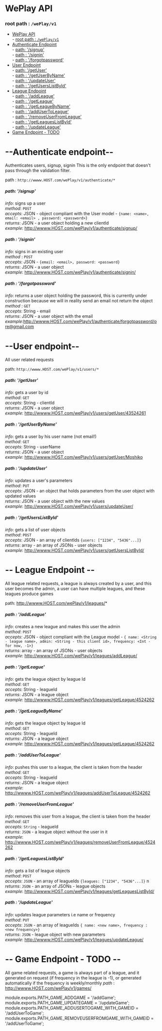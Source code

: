 

# WePlay API
### root path :  `/wePlay/v1`


<!-- TOC depth:6 withLinks:1 updateOnSave:1 orderedList:0 -->

- [WePlay API](#weplay-api)  
		- [root path :  `/wePlay/v1`](#root-path-weplayv1)  
- [Authenticate Endpoint](#-authenticate-endpoint-)  
				- [path: '/signup'](#path-signup)  
				- [path : '/signin'](#path-signin)  
				- [path : '/forgotpassword'](#path-forgotpassword)  
- [User Endpoint](#-user-endpoint-)  
				- [path: '/getUser'](#path-getuser)  
				- [path : '/getUserByName'](#path-getuserbyname)  
				- [path : '/updateUser'](#path-updateuser)  
				- [path : '/getUsersListById'](#path-getuserslistbyid)  
- [League Endpoint](#-league-endpoint-)  
				- [path : '/addLeague'](#path-addleague)  
				- [path : '/getLeague'](#path-getleague)  
				- [path : '/getLeagueByName'](#path-getleaguebyname)  
				- [path : '/addUserToLeague'](#path-addusertoleague)  
				- [path : '/removeUserFromLeague'](#path-removeuserfromleague)  
				- [path : '/getLeaguesListById'](#path-getleagueslistbyid)  
				- [path : '/updateLeague'](#path-updateleague)  
- [Game Endpoint - TODO](#-game-endpoint-todo-)  
<!-- /TOC -->

# --Authenticate endpoint--
Authenticates users, signup, signin
This is the only endpoint that doesn't pass through the validation filter.

path : `http://wwww.HOST.com/wePlay/v1/authenticate/*`

##### path: '/signup'
*info*: signs up a user  
*method*: `POST`  
*accepts*: JSON - object compliant with the User model - `{name: <name>, email: <email> , password: <password>}`   
*returns*: JSON - a user object holding a new clientId  
*example*: http://wwww.HOST.com/wePlay/v1/authenticate/signup/

##### path : '/signin'
*info*: signs in an existing user   
*method* : `POST`   
*accepts*: JSON - `{email: <email>, password: <password}`   
*returns*: JSON - a user object   
*example*: http://wwww.HOST.com/wePlay/v1/authenticate/signin/

##### path : '/forgotpassword'
*info*: returns a user object holding the password, this is currently
under construction because we will in reality send an email not return the object   
*method* : `GET`   
*accepts*: String - email   
*returns*: JSON - a user object with the email   
*example*:http://wwww.HOST.com/wePlay/v1/authenticate/forgotpassword/ore@gmail.com

# --User endpoint--
All user related requests

path: `http://wwww.HOST.com/wePlay/v1/users/*`

##### path: '/getUser'
*info*: gets a user by id   
*method*: `GET`   
*accepts*: String - clientId   
*returns*: JSON - a user object   
*example*: http://wwww.HOST.com/wePlay/v1/users/getUser/43524261

##### path : '/getUserByName'
*info*: gets a user by his user name (not email!)   
*method*: `GET`   
*accepts*: String - userName   
*returns*: JSON - a user object   
*example*: http://wwww.HOST.com/wePlay/v1/users/getUser/Moshiko

##### path : '/updateUser'
*info*: updates a user's parameters   
*method*: `PUT`   
*accepts*: JSON - an object that holds parameters from the user object with updated values   
*returns*: JSON - a user object with the new values   
*example*: http://wwww.HOST.com/wePlay/v1/users/updateUser/

##### path : '/getUsersListById'
*info*: gets a list of user objects   
*method*: `POST`   
*accepts*: JSON - an array of clientIds `{users: ["1234", "5436"...]}`   
*returns*: array - an array of JSONs - user objects   
*example*: http://wwww.HOST.com/wePlay/v1/users/getUsersListById/

# -- League Endpoint --
All league related requests, a league is always created by a user, and
this user becomes the admin, a user can have multiple leagues, and these
leagues produce games

path: http://wwww.HOST.com/wePlay/v1/leagues/*

##### path : '/addLeague'
*info*: creates a new league and makes this user the admin   
*method*: `POST`   
*accepts*: JSON - object compliant with the League model - `{ name: <String - league name>, admin: <String - this client id>, frequency: <Int - for now, -1>}`   
*returns*: array - an array of JSONs - user objects   
*example*: http://wwww.HOST.com/wePlay/v1/leagues/addLeague/

##### path : '/getLeague'
*info*: gets the league object by league Id   
*method*: `GET`   
*accepts*: String - leagueId   
*returns*: JSON - a league object   
*example*: http://wwww.HOST.com/wePlay/v1/leagues/getLeague/4524262

##### path : '/getLeagueByName'
*info*: gets the league object by league Id   
*method*: `GET`   
*accepts*: String - leagueId   
*returns*: JSON - a league object   
*example*: http://wwww.HOST.com/wePlay/v1/leagues/getLeague/4524262

##### path : '/addUserToLeague'
*info*: pushes this user to a league, the client is taken from the header   
*method*: `GET`   
*accepts*: String - leagueId   
*returns*: JSON - a league object   
*example*: http://wwww.HOST.com/wePlay/v1/leagues/addUserToLeague/4524262

##### path : '/removeUserFromLeague'
*info*: removes this user from a league, the client is taken from the header   
*method*: `GET`   
*accepts*: `String` - leagueId   
*returns*: `JSON` - a league object without the user in it   
*example*: http://wwww.HOST.com/wePlay/v1/leagues/removeUserFromLeague/4524262

##### path : '/getLeaguesListById'
*info*: gets a list of league objects   
*method*: `POST`   
*accepts*: `JSON` - an array of leagueIds  `{leagues: ["1234", "5436"...]}`   n
*returns*: `JSON` - an array of JSONs - league objects   
*example*: http://wwww.HOST.com/wePlay/v1/leagues/getLeaguesListById/

##### path : '/updateLeague'
*info*: updates league parameters i.e name or frequency   
*method*: `PUT`   
*accepts*: `JSON` - an array of leagueIds  `{ name: <new name>, frequency : <new frequency>}`   
*returns*: `JSON` - league object with new parameters   
*example*: http://wwww.HOST.com/wePlay/v1/leagues/updateLeague/

# -- Game Endpoint - TODO --
All game related requests, a game is always part of a league, and it
generated on request (if frequency in the league is -1), or generated automatically if the frequency is weekly/monthly
*path* : http://wwww.HOST.com/wePlay/v1/games/



module.exports.PATH_GAME_ADDGAME = '/addGame';
module.exports.PATH_GAME_UPDATEGAME = '/updateGame';
module.exports.PATH_GAME_ADDUSERTOGAME_WITH_GAMEID = '/addUserToGame';
module.exports.PATH_GAME_REMOVEUSERFROMGAME_WITH_GAMEID = '/addUserToGame';
